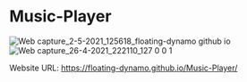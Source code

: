 # Music-Player
![Web capture_2-5-2021_125618_floating-dynamo github io](https://user-images.githubusercontent.com/65811224/116805675-9a045380-ab45-11eb-814a-943b215feafb.jpeg)
           ![Web capture_26-4-2021_222110_127 0 0 1](https://user-images.githubusercontent.com/65811224/116805645-6fb29600-ab45-11eb-9705-e82742712112.jpeg)

Website URL: https://floating-dynamo.github.io/Music-Player/
